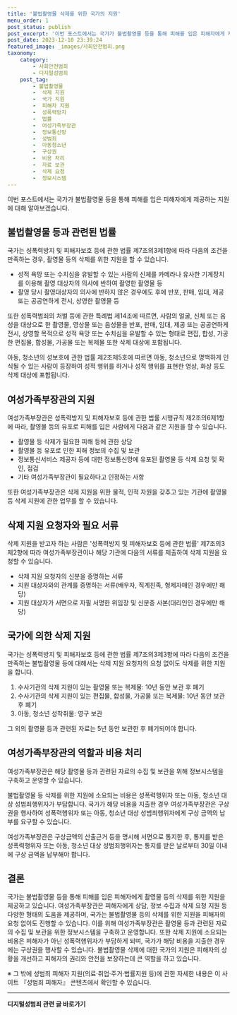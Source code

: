 ```yaml
---
title: '불법촬영물 삭제를 위한 국가의 지원'
menu_order: 1
post_status: publish
post_excerpt: '이번 포스트에서는 국가가 불법촬영물 등을 통해 피해를 입은 피해자에게 제공하는 지원에 대해 알아보겠습니다.'
post_date: 2023-12-10 23:39:24
featured_image: _images/사회안전범죄.png
taxonomy:
    category:
        - 사회안전범죄
        - 디지털성범죄
    post_tag:
        - 불법촬영물
        -  삭제 지원
        -  국가 지원
        -  피해자 지원
        -  성폭력방지
        -  법률
        -  여성가족부장관
        -  정보통신망
        -  성범죄
        -  아동청소년
        -  구상권
        -  비용 처리
        -  자료 보관
        -  삭제 요청
        -  정보시스템
---
```


이번 포스트에서는 국가가 불법촬영물 등을 통해 피해를 입은 피해자에게 제공하는 지원에 대해 알아보겠습니다.

## 불법촬영물 등과 관련된 법률
국가는 성폭력방지 및 피해자보호 등에 관한 법률 제7조의3제1항에 따라 다음의 조건을 만족하는 경우, 촬영물 등의 삭제를 위한 지원을 할 수 있습니다.
- 성적 욕망 또는 수치심을 유발할 수 있는 사람의 신체를 카메라나 유사한 기계장치를 이용해 촬영 대상자의 의사에 반하여 촬영한 촬영물 등
- 촬영 당시 촬영대상자의 의사에 반하지 않은 경우에도 후에 반포, 판매, 임대, 제공 또는 공공연하게 전시, 상영한 촬영물 등

또한 성폭력범죄의 처벌 등에 관한 특례법 제14조에 따르면, 사람의 얼굴, 신체 또는 음성을 대상으로 한 촬영물, 영상물 또는 음성물을 반포, 판매, 임대, 제공 또는 공공연하게 전시, 상영할 목적으로 성적 욕망 또는 수치심을 유발할 수 있는 형태로 편집, 합성, 가공한 편집물, 합성물, 가공물 또는 복제물 또한 삭제 대상에 포함됩니다.

아동, 청소년의 성보호에 관한 법률 제2조제5호에 따르면 아동, 청소년으로 명백하게 인식될 수 있는 사람이 등장하여 성적 행위를 하거나 성적 행위를 표현한 영상, 화상 등도 삭제 대상에 포함됩니다.

## 여성가족부장관의 지원
여성가족부장관은 성폭력방지 및 피해자보호 등에 관한 법률 시행규칙 제2조의6제1항에 따라, 촬영물 등의 유포로 피해를 입은 사람에게 다음과 같은 지원을 할 수 있습니다.
- 촬영물 등 삭제가 필요한 피해 등에 관한 상담
- 촬영물 등 유포로 인한 피해 정보의 수집 및 보관
- 정보통신서비스 제공자 등에 대한 정보통신망에 유포된 촬영물 등 삭제 요청 및 확인, 점검
- 기타 여성가족부장관이 필요하다고 인정하는 사항

또한 여성가족부장관은 삭제 지원을 위한 물적, 인적 자원을 갖추고 있는 기관에 촬영물 등 삭제 지원에 관한 업무를 할 수 있습니다.

## 삭제 지원 요청자와 필요 서류
삭제 지원을 받고자 하는 사람은 '성폭력방지 및 피해자보호 등에 관한 법률' 제7조의3제2항에 따라 여성가족부장관이나 해당 기관에 다음의 서류를 제출하여 삭제 지원을 요청할 수 있습니다.
- 삭제 지원 요청자의 신분을 증명하는 서류
- 지원 대상자와의 관계를 증명하는 서류(배우자, 직계친족, 형제자매인 경우에만 해당)
- 지원 대상자가 서면으로 자필 서명한 위임장 및 신분증 사본(대리인인 경우에만 해당)

## 국가에 의한 삭제 지원
국가는 성폭력방지 및 피해자보호 등에 관한 법률 제7조의3제3항에 따라 다음의 조건을 만족하는 불법촬영물 등에 대해서는 삭제 지원 요청자의 요청 없이도 삭제를 위한 지원을 합니다.
1. 수사기관의 삭제 지원이 있는 촬영물 또는 복제물: 10년 동안 보관 후 폐기
2. 수사기관의 삭제 지원이 있는 편집물, 합성물, 가공물 또는 복제물: 10년 동안 보관 후 폐기
3. 아동, 청소년 성착취물: 영구 보관

그 외의 촬영물 등과 관련된 자료는 5년 동안 보관한 후 폐기되어야 합니다.

## 여성가족부장관의 역할과 비용 처리
여성가족부장관은 해당 촬영물 등과 관련된 자료의 수집 및 보관을 위해 정보시스템을 구축하고 운영할 수 있습니다.

불법촬영물 등 삭제를 위한 지원에 소요되는 비용은 성폭력행위자 또는 아동, 청소년 대상 성범죄행위자가 부담합니다. 국가가 해당 비용을 지출한 경우 여성가족부장관은 구상권을 행사하여 성폭력행위자 또는 아동, 청소년 대상 성범죄행위자에게 구상 금액의 납부를 요구할 수 있습니다.

여성가족부장관은 구상금액의 산출근거 등을 명시해 서면으로 통지한 후, 통지를 받은 성폭력행위자 또는 아동, 청소년 대상 성범죄행위자는 통지를 받은 날로부터 30일 이내에 구상 금액을 납부해야 합니다.

## 결론
국가는 불법촬영물 등을 통해 피해를 입은 피해자에게 촬영물 등의 삭제를 위한 지원을 제공하고 있습니다. 여성가족부장관은 피해자에게 상담, 정보 수집과 삭제 요청 지원 등 다양한 형태의 도움을 제공하며, 국가는 불법촬영물 등의 삭제를 위한 지원을 피해자의 요청 없이도 진행할 수 있습니다. 이를 위해 여성가족부장관은 촬영물 등과 관련된 자료의 수집 및 보관을 위한 정보시스템을 구축하고 운영합니다. 또한 삭제 지원에 소요되는 비용은 피해자가 아닌 성폭력행위자가 부담하게 되며, 국가가 해당 비용을 지출한 경우에는 구상권을 행사할 수 있습니다. 불법촬영물 삭제에 대한 국가의 지원은 피해자의 상황을 개선하고 피해자의 권리와 안전을 보장하는데 큰 역할을 하고 있습니다.

※ 그 밖에 성범죄 피해자 지원(의료·취업·주거·법률지원 등)에 관한 자세한 내용은 이 사이트 『성범죄 피해자』 콘텐츠에서 확인할 수 있습니다.
<!-- wp:separator -->
<hr class="wp-block-separator has-alpha-channel-opacity"/>
<!-- /wp:separator -->

<!-- wp:group {"backgroundColor":"base","layout":{"type":"constrained"}} -->
<div class="wp-block-group has-base-background-color has-background"><!-- wp:paragraph {"align":"center","fontSize":"medium"} -->
<p class="has-text-align-center has-large-font-size"><strong>디지털성범죄 관련 글 바로가기</strong></p>
<!-- /wp:paragraph -->


<!-- wp:latest-posts
{"categories":[{"id":28090,"count":19,"description":"","link":"https://uknowlaw.com/category/%eb%94%94%ec%a7%80%ed%84%b8%ec%84%b1%eb%b2%94%ec%a3%84/","name":"디지털성범죄","slug":"디지털성범죄","taxonomy":"category","parent":0,"meta":[],"_links":{"self":[{"href":"https://uknowlaw.com/wp-json/wp/v2/categories/28090"}],"collection":[{"href":"https://uknowlaw.com/wp-json/wp/v2/categories"}],"about":[{"href":"https://uknowlaw.com/wp-json/wp/v2/taxonomies/category"}],"wp:post_type":[{"href":"https://uknowlaw.com/wp-json/wp/v2/posts?categories=28090"}],"curies":[{"name":"wp","href":"https://api.w.org/{rel}","templated":true}]}}],"postsToShow":100,"excerptLength":28,"postLayout":"grid","columns":2,"featuredImageAlign":"left","featuredImageSizeSlug":"large","fontSize":"small"} /--></div>
<!-- /wp:group -->